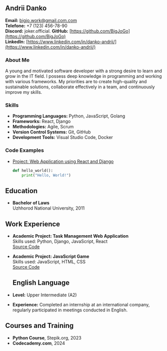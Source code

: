 ## Andrii Danko

**Email:** bigjo.work@gmail.com.com  
**Telefone:** +7 (123) 456-78-90  
**Discord:** joker.official.
**GitHub:** [https://github.com/BigJoGo](https://github.com/BigJoGo)  
**LinkedIn:** [https://www.linkedin.com/in/danko-andrii/](https://www.linkedin.com/in/danko-andrii/)

### About Me

A young and motivated software developer with a strong desire to learn and grow in the IT field. I possess deep knowledge in programming and working with various frameworks. My priorities are to create high-quality and sustainable solutions, collaborate effectively in a team, and continuously improve my skills.

### Skills

- **Programming Languages:** Python, JavaScript, Golang
- **Frameworks:** React, Django
- **Methodologies:** Agile, Scrum
- **Version Control Systems:** Git, GitHub
- **Development Tools:** Visual Studio Code, Docker

### Code Examples

- [Project: Web Application using React and Django](https://github.com/ivanivanov/react-django-app)
  ```python
  def hello_world():
      print("Hello, World!")
  ```

## Education

- **Bachelor of Laws**  
  Uzhhorod National University, 2011

## Work Experience

- **Academic Project: Task Management Web Application**  
  Skills used: Python, Django, JavaScript, React  
  [Source Code](https://github.com/ivanivanov/task-manager-app)

- **Academic Project: JavaScript Game**  
  Skills used: JavaScript, HTML, CSS  
  [Source Code](https://github.com/ivanivanov/js-game)



  ## English Language

- **Level:** Upper Intermediate (A2)
- **Experience:** Completed an internship at an international company, regularly participated in meetings conducted in English.



## Courses and Training

- **Python Course**, Stepik.org, 2023
- **Codecademy.com**, 2024


